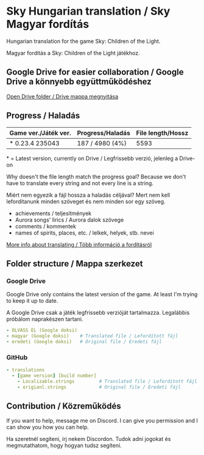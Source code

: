# Sky Hungarian translation / Sky Magyar fordítás

Hungarian translation for the game Sky: Children of the Light.

Magyar fordítás a Sky: Children of the Light játékhoz.

## Google Drive for easier collaboration / Google Drive a könnyebb együttműködéshez

[Open Drive folder / Drive mappa megnyitása](https://drive.google.com/drive/folders/16dNv0bLcUrU9Fjrvbs8i9kqvGaF_W2Zk?usp=sharing)

## Progress / Haladás

| Game ver./Játék ver. | Progress/Haladás | File length/Hossz |
| -------------------- | ---------------- | ----------------- |
| \* 0.23.4 235043     | 187 / 4980 (4%)  | 5593              |

\* = Latest version, currently on Drive / Legfrissebb verzió, jelenleg a Drive-on

Why doesn't the file length match the progress goal? Because we don't have to translate every string and not every line is a string.

Miért nem egyezik a fájl hossza a haladás céljával? Mert nem kell lefordítanunk minden szöveget és nem minden sor egy szöveg.

- achievements / teljesítmények
- Aurora songs' lirics / Aurora dalok szövege
- comments / kommentek
- names of spirits, places, etc. / lelkek, helyek, stb. nevei

[More info about translating / Több információ a fordításról](dictionary.md)

## Folder structure / Mappa szerkezet

### Google Drive

Google Drive only contains the latest version of the game. At least I'm trying to keep it up to date.

A Google Drive csak a játék legfrissebb verzióját tartalmazza. Legalábbis próbálom naprakészen tartani.

```yml
- OLVASS EL (Google doksi)
- magyar (Google doksi)    # Translated file / Lefordított fájl
- eredeti (Google doksi)   # Original file / Eredeti fájl
```

### GitHub

```yml
- translations
  - [game version] [build number]
    - Localizable.strings         # Translated file / Lefordított fájl
    - origianl.strings            # Original file / Eredeti fájl
```

## Contribution / Közreműködés

If you want to help, message me on Discord. I can give you permission and I can show you how you can help.

Ha szeretnél segíteni, írj nekem Discordon. Tudok adni jogokat és megmutathatom, hogy hogyan tudsz segíteni.
